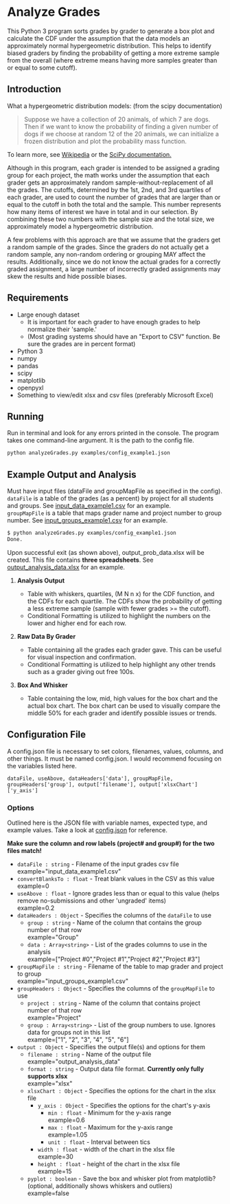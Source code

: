 # Analyze Grades
This Python 3 program sorts grades by grader to generate a box plot and calculate the 
CDF under the assumption that the data models an approximately normal 
hypergeometric distribution. This helps to identify biased graders by finding the probability of 
getting a more extreme sample from the overall (where extreme means having more samples greater than
or equal to some cutoff).

## Introduction

What a hypergeometric distribution models: (from the scipy documentation)  
> Suppose we have a collection of 20 animals, of which 7 
are dogs. Then if we want to know the probability of finding a given number of dogs if we 
choose at random 12 of the 20 animals, we can initialize a frozen distribution and plot the 
probability mass function.

To learn more, see [Wikipedia](https://en.wikipedia.org/wiki/Hypergeometric_distribution) or the 
[SciPy documentation.](https://docs.scipy.org/doc/scipy-0.14.0/reference/generated/scipy.stats.hypergeom.html)

Although in this program, each grader is intended to be assigned a grading group for each project,
the math works under the assumption that each grader gets an approximately random 
sample-without-replacement of all the grades. The cutoffs, determined by the 1st, 2nd, and 3rd 
quartiles of each grader, are used to count the number of grades that are larger than or equal to 
the cutoff in both the total and the sample. This number represents how many items of interest we 
have in total and in our selection. By combining these two numbers with the sample size and the 
total size, we approximately model a hypergeometric distribution.

A few problems with this approach are that we assume that the graders get a random sample of the 
grades. Since the graders do not actually get a random sample, any non-random ordering or grouping 
MAY affect the results. Additionally, since we do not know the actual grades for a correctly graded 
assignment, a large number of incorrectly graded assignments may skew the results and hide possible 
biases.
  

## Requirements
- Large enough dataset
    - It is important for each grader to have enough grades to help normalize their 'sample.'
    - (Most grading systems should have an "Export to CSV" function. Be sure the grades are in 
percent format)
- Python 3
- numpy
- pandas
- scipy
- matplotlib
- openpyxl
- Something to view/edit xlsx and csv files (preferably Microsoft Excel)

## Running
Run in terminal and look for any errors printed in the console. The program takes one command-line
argument. It is the path to the config file.
```bash
python analyzeGrades.py examples/config_example1.json
```

## Example Output and Analysis
Must have input files (dataFile and groupMapFile as specified in the config).  
```dataFile``` is a table of the grades (as a percent) by project for all students and groups. See 
[input_data_example1.csv](examples/input_data_example1.csv) for an example.   
```groupMapFile``` is a table that maps grader name and project number to group number. See 
[input_groups_example1.csv](examples/input_groups_example1.csv) for an example.   
```bash
$ python analyzeGrades.py examples/config_example1.json
Done.
```
Upon successful exit (as shown above), output_prob_data.xlsx will be created. This file
contains **three spreadsheets**. See [output_analysis_data.xlsx](examples/output_analysis_data.xlsx)
for an example.
  
1. **Analysis Output**   
    - Table with whiskers, quartiles, (M N n x) for the CDF function, and the CDFs for
each quartile. The CDFs show the probability of getting a less extreme sample (sample with fewer 
grades >= the cutoff).
    - Conditional Formatting is utilized to highlight the numbers on the lower and higher end for 
    each row.
    
2. **Raw Data By Grader**   
    - Table containing all the grades each grader gave. This can be useful for visual inspection 
    and confirmation.
    - Conditional Formatting is utilized to help highlight any other trends such as a grader giving 
    out free 100s.

3. **Box And Whisker**   
    - Table containing the low, mid, high values for the box chart and the actual box chart. The box
     chart can be used to visually compare the middle 50% for each grader and identify possible 
     issues or trends.


## Configuration File
A config.json file is necessary to set colors, filenames, values, columns, and other things. 
It must be named config.json. I would recommend focusing on the variables listed here.
 

```dataFile, useAbove, dataHeaders['data'], groupMapFile, groupHeaders['group'], output['filename'], output['xlsxChart']['y_axis']```
 
### Options
Outlined here is the JSON file with variable names, expected type, and example values. 
Take a look at [config.json](examples/config_example1.json) for reference.
 
**Make sure the column and row labels (project# and group#) for the two files match!**
 
- ```dataFile : string``` - Filename of the input grades csv file  
example="input_data_example1.csv"
- ```convertBlanksTo : float``` - Treat blank values in the CSV as this value  
example=0
- ```useAbove : float``` - Ignore grades less than or equal to this value 
(helps remove no-submissions and other 'ungraded' items)  
example=0.2
- ```dataHeaders : Object``` - Specifies the columns of the ```dataFile``` to use
    - ```group : string``` - Name of the column that contains the group number of that row   
    example="Group"
    - ```data : Array<string>``` - List of the grades columns to use in the analysis  
    example=["Project #0","Project #1","Project #2","Project #3"]
- ```groupMapFile : string``` - Filename of the table to map grader and project to group  
example="input_groups_example1.csv"
- ```groupHeaders : Object``` - Specifies the columns of the ```groupMapFile``` to use
    - ```project : string``` - Name of the column that contains project number of that row   
    example="Project"
    - ```group : Array<string>``` - List of the group numbers to use. Ignores data for groups not 
    in this list   
    example=["1", "2", "3", "4", "5", "6"]
- ```output : Object``` - Specifies the output file(s) and options for them
    - ```filename : string``` - Name of the output file  
    example="output_analysis_data"
    - ```format : string``` - Output data file format. **Currently only fully supports xlsx**  
    example="xlsx"
    - ```xlsxChart : Object``` - Specifies the options for the chart in the xlsx file
        - ```y_axis : Object``` - Specifies the options for the chart's y-axis
            - ```min : float``` - Minimum for the y-axis range  
            example=0.6
            - ```max : float``` - Maximum for the y-axis range  
            example=1.05
            - ```unit : float``` - Interval between tics
        - ```width : float``` - width of the chart in the xlsx file  
        example=30
        - ```height : float``` - height of the chart in the xlsx file  
        example=15
    - ```pyplot : boolean``` - Save the box and whisker plot from matplotlib?
    (optional, additionally shows whiskers and outliers)  
    example=false
